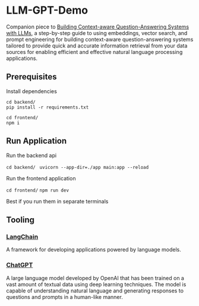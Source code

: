 # LLM-GPT-Demo

Companion piece to [Building Context-aware Question-Answering Systems with LLMs](https://medium.com/@ricoledan/building-context-aware-question-answering-systems-with-llms-b6f2b6e387ec), a step-by-step guide to using embeddings, vector search, and prompt engineering for building
context-aware question-answering systems tailored to provide quick and accurate information retrieval from your data
sources for enabling efficient and effective natural language processing applications.

## Prerequisites 

Install dependencies

`cd backend/`  
`pip install -r requirements.txt`

`cd frontend/`  
`npm i`

## Run Application

Run the backend api

`cd backend/`
` uvicorn --app-dir=./app main:app --reload`

Run the frontend application

`cd frontend/`
`npm run dev`

Best if you run them in separate terminals

## Tooling

### [LangChain](https://docs.langchain.com/docs/)

A framework for developing applications powered by language models.

### [ChatGPT](https://openai.com/blog/chatgpt)

A large language model developed by OpenAI that has been trained on a vast amount of textual data using deep learning
techniques. The model is capable of understanding natural language and generating responses to questions and prompts in
a human-like manner.


